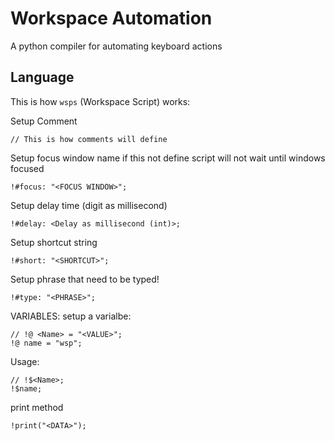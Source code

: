 # Workspace Automation
A python compiler for automating keyboard actions

## Language
This is how `wsps` (Workspace Script) works:

Setup Comment
```text
// This is how comments will define
```

Setup focus window name if this not define script will not wait until windows focused
```text
!#focus: "<FOCUS WINDOW>";
```


Setup delay time (digit as millisecond)
```text
!#delay: <Delay as millisecond (int)>;
```

Setup shortcut string
```text
!#short: "<SHORTCUT>";
```

Setup phrase that need to be typed!
```text
!#type: "<PHRASE>";
```

VARIABLES:
setup a varialbe:
```text
// !@ <Name> = "<VALUE>";
!@ name = "wsp";
```
Usage:
```text
// !$<Name>;
!$name;
```

print method
```text
!print("<DATA>");
```
